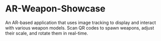 # AR-Weapon-Showcase
An AR-based application that uses image tracking to display and interact with various weapon models. Scan QR codes to spawn weapons, adjust their scale, and rotate them in real-time.
